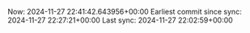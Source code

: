 Now: 2024-11-27 22:41:42.643956+00:00 Earliest commit since sync: 2024-11-27 22:27:21+00:00 Last sync: 2024-11-27 22:02:59+00:00

